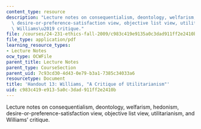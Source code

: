 ```yaml
---
content_type: resource
description: "Lecture notes on consequentialism, deontology, welfarism, hedonism,\
  \ desire-or-preference-satisfaction view, objective list view, utilitarianism, and\
  \ Williams\u2019 critique."
file: /courses/24-231-ethics-fall-2009/c983c419e9135a0c3dad911ff2e2410b_MIT24_231F09_lec14.pdf
file_type: application/pdf
learning_resource_types:
- Lecture Notes
ocw_type: OCWFile
parent_title: Lecture Notes
parent_type: CourseSection
parent_uid: 7c93cd30-4d43-0e79-b3a1-7385c34033a6
resourcetype: Document
title: 'Handout 13: Williams, "A Critique of Utilitarianism"'
uid: c983c419-e913-5a0c-3dad-911ff2e2410b
---
```

Lecture notes on consequentialism, deontology, welfarism, hedonism, desire-or-preference-satisfaction view, objective list view, utilitarianism, and Williams’ critique.

